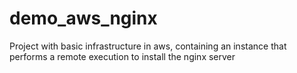 # demo_aws_nginx
Project with basic infrastructure in aws, containing an instance that performs a remote execution to install the nginx server
